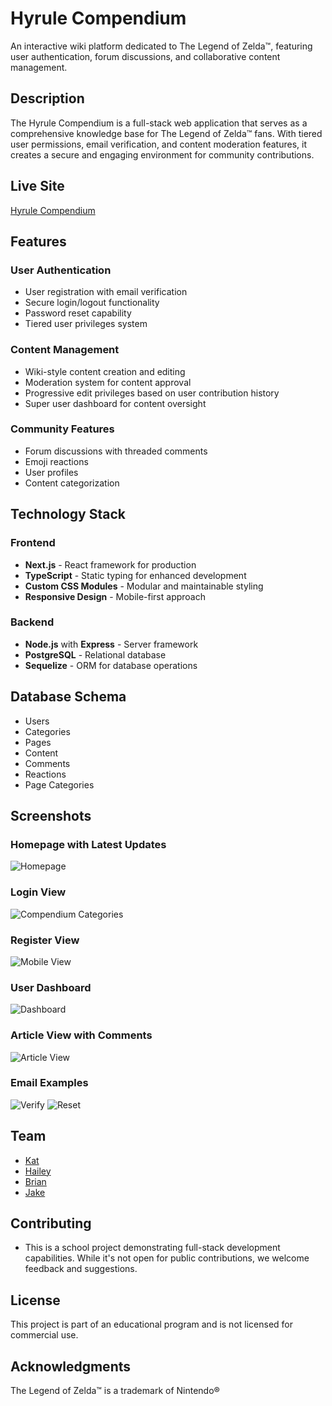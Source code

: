 # Hyrule Compendium

An interactive wiki platform dedicated to The Legend of Zelda™, featuring user authentication, forum discussions, and collaborative content management.

## Description

The Hyrule Compendium is a full-stack web application that serves as a comprehensive knowledge base for The Legend of Zelda™ fans. With tiered user permissions, email verification, and content moderation features, it creates a secure and engaging environment for community contributions.

## Live Site
[Hyrule Compendium](https://hyrule-compendium.magicapps.dev/)

## Features

### User Authentication
- User registration with email verification
- Secure login/logout functionality
- Password reset capability
- Tiered user privileges system

### Content Management
- Wiki-style content creation and editing
- Moderation system for content approval
- Progressive edit privileges based on user contribution history
- Super user dashboard for content oversight

### Community Features
- Forum discussions with threaded comments
- Emoji reactions
- User profiles
- Content categorization

## Technology Stack

### Frontend
- **Next.js** - React framework for production
- **TypeScript** - Static typing for enhanced development
- **Custom CSS Modules** - Modular and maintainable styling
- **Responsive Design** - Mobile-first approach

### Backend
- **Node.js** with **Express** - Server framework
- **PostgreSQL** - Relational database
- **Sequelize** - ORM for database operations

## Database Schema
- Users
- Categories
- Pages
- Content
- Comments
- Reactions
- Page Categories

## Screenshots

### Homepage with Latest Updates
![Homepage](screenshots/home_ss.png)

### Login View 
![Compendium Categories](screenshots/login_ss.png)

### Register View
![Mobile View](screenshots/register_ss.png)

### User Dashboard
![Dashboard](screenshots/profile_ss.png)

### Article View with Comments
![Article View](screenshots/page_ss.png)

### Email Examples
![Verify](screenshots/verify_ss.png)
![Reset](screenshots/reset_ss.png)


## Team
- [Kat](https://github.com/dauntss)
- [Hailey](https://github.com/Cinnlight)
- [Brian](https://github.com/Duck-Method)
- [Jake](https://github.com/MagicInUse)

## Contributing
- This is a school project demonstrating full-stack development capabilities. While it's not open for public contributions, we welcome feedback and suggestions.

## License
This project is part of an educational program and is not licensed for commercial use.

## Acknowledgments
The Legend of Zelda™ is a trademark of Nintendo®